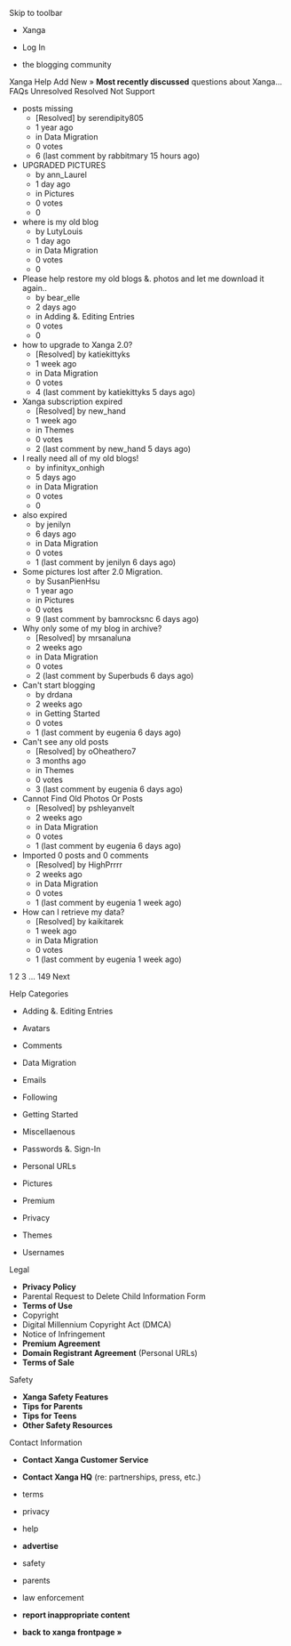 Skip to toolbar

*   Xanga

*   Log In

*   the blogging community

Xanga Help Add New » **Most recently discussed** questions about Xanga… FAQs Unresolved Resolved Not Support

*   posts missing
    *   \[Resolved\] by serendipity805
    *   1 year ago
    *   in Data Migration
    *   0 votes
    *   6 (last comment by rabbitmary 15 hours ago)
*   UPGRADED PICTURES
    *   by ann\_Laurel
    *   1 day ago
    *   in Pictures
    *   0 votes
    *   0
*   where is my old blog
    *   by LutyLouis
    *   1 day ago
    *   in Data Migration
    *   0 votes
    *   0
*   Please help restore my old blogs &. photos and let me download it again..
    *   by bear\_elle
    *   2 days ago
    *   in Adding &. Editing Entries
    *   0 votes
    *   0
*   how to upgrade to Xanga 2.0?
    *   \[Resolved\] by katiekittyks
    *   1 week ago
    *   in Data Migration
    *   0 votes
    *   4 (last comment by katiekittyks 5 days ago)
*   Xanga subscription expired
    *   \[Resolved\] by new\_hand
    *   1 week ago
    *   in Themes
    *   0 votes
    *   2 (last comment by new\_hand 5 days ago)
*   I really need all of my old blogs!
    *   by infinityx\_onhigh
    *   5 days ago
    *   in Data Migration
    *   0 votes
    *   0
*   also expired
    *   by jenilyn
    *   6 days ago
    *   in Data Migration
    *   0 votes
    *   1 (last comment by jenilyn 6 days ago)
*   Some pictures lost after 2.0 Migration.
    *   by SusanPienHsu
    *   1 year ago
    *   in Pictures
    *   0 votes
    *   9 (last comment by bamrocksnc 6 days ago)
*   Why only some of my blog in archive?
    *   \[Resolved\] by mrsanaluna
    *   2 weeks ago
    *   in Data Migration
    *   0 votes
    *   2 (last comment by Superbuds 6 days ago)
*   Can't start blogging
    *   by drdana
    *   2 weeks ago
    *   in Getting Started
    *   0 votes
    *   1 (last comment by eugenia 6 days ago)
*   Can't see any old posts
    *   \[Resolved\] by oOheathero7
    *   3 months ago
    *   in Themes
    *   0 votes
    *   3 (last comment by eugenia 6 days ago)
*   Cannot Find Old Photos Or Posts
    *   \[Resolved\] by pshleyanvelt
    *   2 weeks ago
    *   in Data Migration
    *   0 votes
    *   1 (last comment by eugenia 6 days ago)
*   Imported 0 posts and 0 comments
    *   \[Resolved\] by HighPrrrr
    *   2 weeks ago
    *   in Data Migration
    *   0 votes
    *   1 (last comment by eugenia 1 week ago)
*   How can I retrieve my data?
    *   \[Resolved\] by kaikitarek
    *   1 week ago
    *   in Data Migration
    *   0 votes
    *   1 (last comment by eugenia 1 week ago)

1 2 3 ... 149 Next

Help Categories

*   Adding &. Editing Entries
*   Avatars
*   Comments
*   Data Migration
*   Emails
*   Following
*   Getting Started
*   Miscellaenous

*   Passwords &. Sign-In
*   Personal URLs
*   Pictures
*   Premium
*   Privacy
*   Themes
*   Usernames

Legal

*   **Privacy Policy**
*   Parental Request to Delete Child Information Form
*   **Terms of Use**
*   Copyright
*   Digital Millennium Copyright Act (DMCA)
*   Notice of Infringement
*   **Premium Agreement**
*   **Domain Registrant Agreement** (Personal URLs)
*   **Terms of Sale**

Safety

*   **Xanga Safety Features**
*   **Tips for Parents**
*   **Tips for Teens**
*   **Other Safety Resources**

Contact Information

*   **Contact Xanga Customer Service**
*   **Contact Xanga HQ** (re: partnerships, press, etc.)

*   terms
*   privacy
*   help
*   **advertise**

*   safety
*   parents
*   law enforcement
*   **report inappropriate content**

*   **back to xanga frontpage »**